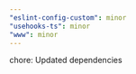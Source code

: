 ```yaml
---
"eslint-config-custom": minor
"usehooks-ts": minor
"www": minor
---
```


chore: Updated dependencies
